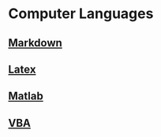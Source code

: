 # Computer Languages

## [Markdown](Markdown.md)

## [Latex](Latex.md)

## [Matlab](matlab.md)

## [VBA](vba.md)
